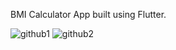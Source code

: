 BMI Calculator App built using Flutter.

![github1](https://github.com/PrakharMishra531/BMI-Calculator/assets/142316576/d7aefe38-d9a3-4059-b121-c2a4796e6cc9)
![github2](https://github.com/PrakharMishra531/BMI-Calculator/assets/142316576/716b1ad4-5bae-49d3-8e28-56cbd2354c36)

